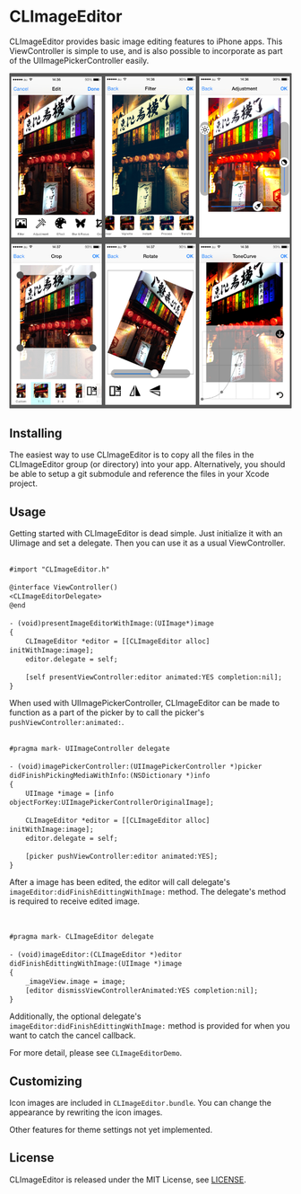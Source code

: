 CLImageEditor
===

CLImageEditor provides basic image editing features to iPhone apps. This ViewController is simple to use, and is also possible to incorporate as part of the UIImagePickerController easily.


![sample](CLImageEditorDemo/sample.jpg)


Installing
---

The easiest way to use CLImageEditor is to copy all the files in the CLImageEditor group (or directory) into your app. Alternatively, you should be able to setup a git submodule and reference the files in your Xcode project.


Usage
---
Getting started with CLImageEditor is dead simple. Just initialize it with an UIimage and set a delegate. Then you can use it as a usual ViewController.


```  objc

#import "CLImageEditor.h"

@interface ViewController()
<CLImageEditorDelegate>
@end

- (void)presentImageEditorWithImage:(UIImage*)image
{
    CLImageEditor *editor = [[CLImageEditor alloc] initWithImage:image];
    editor.delegate = self;
	
    [self presentViewController:editor animated:YES completion:nil];
}

```

When used with UIImagePickerController, CLImageEditor can be made to function as a part of the picker by to call the picker's `pushViewController:animated:`.

```  objc

#pragma mark- UIImageController delegate

- (void)imagePickerController:(UIImagePickerController *)picker didFinishPickingMediaWithInfo:(NSDictionary *)info
{
    UIImage *image = [info objectForKey:UIImagePickerControllerOriginalImage];
    
    CLImageEditor *editor = [[CLImageEditor alloc] initWithImage:image];
    editor.delegate = self;
    
    [picker pushViewController:editor animated:YES];
}

```

After a image has been edited, the editor will call delegate's `imageEditor:didFinishEdittingWithImage:` method. The delegate's method is required to receive edited image.

```  objc


#pragma mark- CLImageEditor delegate

- (void)imageEditor:(CLImageEditor *)editor didFinishEdittingWithImage:(UIImage *)image
{
    _imageView.image = image;
    [editor dismissViewControllerAnimated:YES completion:nil];
}

```

Additionally, the optional delegate's `imageEditor:didFinishEdittingWithImage:` method is provided for when you want to catch the cancel callback.

For more detail,  please see `CLImageEditorDemo`.


Customizing
---
Icon images are included in `CLImageEditor.bundle`.  You can change the appearance by rewriting the icon images.

Other features for theme settings not yet implemented.


License
---
CLImageEditor is released under the MIT License, see [LICENSE](LICENSE).